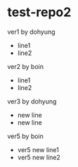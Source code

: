 # test-repo2

ver1 by dohyung
  - line1
  - line2

ver2 by boin
  - line1
  - line2

ver3 by dohyung
  - new line
  - new line  

ver5 by boin
  - ver5 new line1
  - ver5 new line2
